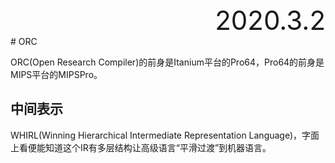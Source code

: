 <div style="font-size:3em; text-align:right;">2020.3.2</div>
# ORC

ORC(Open Research Compiler)的前身是Itanium平台的Pro64，Pro64的前身是MIPS平台的MIPSPro。

## 中间表示

WHIRL(Winning Hierarchical Intermediate Representation Language)，字面上看便能知道这个IR有多层结构让高级语言“平滑过渡”到机器语言。